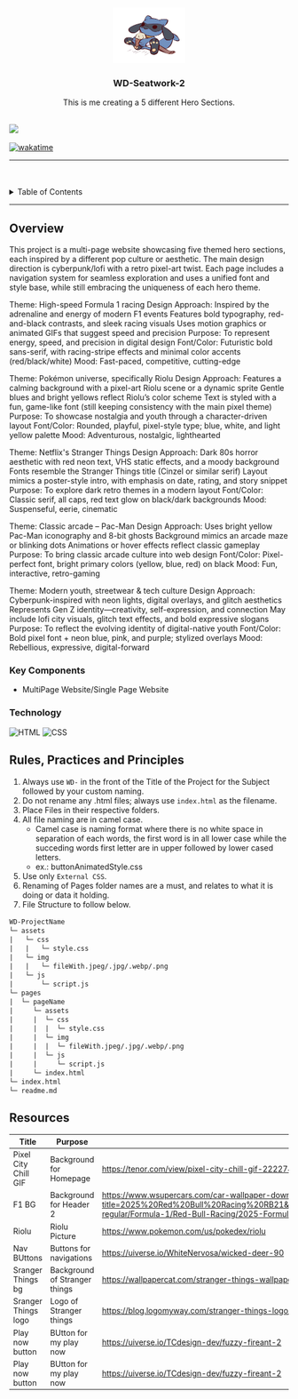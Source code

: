 <a name="readme-top">

<br/>

<br />
<div align="center">
  <a href="https://github.com/zyx-0314/">
    <img src="./assets/img/Untitled design (8).png" alt="Nyebe" width="130" height="100">
  </a>
  <h3 align="center">WD-Seatwork-2</h3>
</div>
<div align="center">
  This is me creating a 5 different Hero Sections.
</div>

<br />

![](https://visit-counter.vercel.app/counter.png?page=zyx-0314/WD-Template-Project)

[![wakatime](https://wakatime.com/badge/user/018dd99a-4985-4f98-8216-6ca6fe2ce0f8/project/63501637-9a31-42f0-960d-4d0ab47977f8.svg)](https://wakatime.com/badge/user/018dd99a-4985-4f98-8216-6ca6fe2ce0f8/project/63501637-9a31-42f0-960d-4d0ab47977f8)

---
<br />
<br />

<details>
  <summary>Table of Contents</summary>
  <ol>
    <li>
      <a href="#overview">Overview</a>
      <ol>
        <li>
          <a href="#key-components">Key Components</a>
        </li>
        <li>
          <a href="#technology">Technology</a>
        </li>
      </ol>
    </li>
    <li>
      <a href="#rule,-practices-and-principles">Rules, Practices and Principles</a>
    </li>
    <li>
      <a href="#resources">Resources</a>
    </li>
  </ol>
</details>

---

## Overview
This project is a multi-page website showcasing five themed hero sections, each inspired by a different pop culture or aesthetic. The main design direction is cyberpunk/lofi with a retro pixel-art twist. Each page includes a navigation system for seamless exploration and uses a unified font and style base, while still embracing the uniqueness of each hero theme.

Theme: High-speed Formula 1 racing
Design Approach:
Inspired by the adrenaline and energy of modern F1 events
Features bold typography, red-and-black contrasts, and sleek racing visuals
Uses motion graphics or animated GIFs that suggest speed and precision
Purpose: To represent energy, speed, and precision in digital design
Font/Color: Futuristic bold sans-serif, with racing-stripe effects and minimal color accents (red/black/white)
Mood: Fast-paced, competitive, cutting-edge

Theme: Pokémon universe, specifically Riolu
Design Approach:
Features a calming background with a pixel-art Riolu scene or a dynamic sprite
Gentle blues and bright yellows reflect Riolu’s color scheme
Text is styled with a fun, game-like font (still keeping consistency with the main pixel theme)
Purpose: To showcase nostalgia and youth through a character-driven layout
Font/Color: Rounded, playful, pixel-style type; blue, white, and light yellow palette
Mood: Adventurous, nostalgic, lighthearted

Theme: Netflix's Stranger Things
Design Approach:
Dark 80s horror aesthetic with red neon text, VHS static effects, and a moody background
Fonts resemble the Stranger Things title (Cinzel or similar serif)
Layout mimics a poster-style intro, with emphasis on date, rating, and story snippet
Purpose: To explore dark retro themes in a modern layout
Font/Color: Classic serif, all caps, red text glow on black/dark backgrounds
Mood: Suspenseful, eerie, cinematic

Theme: Classic arcade – Pac-Man
Design Approach:
Uses bright yellow Pac-Man iconography and 8-bit ghosts
Background mimics an arcade maze or blinking dots
Animations or hover effects reflect classic gameplay
Purpose: To bring classic arcade culture into web design
Font/Color: Pixel-perfect font, bright primary colors (yellow, blue, red) on black
Mood: Fun, interactive, retro-gaming

Theme: Modern youth, streetwear & tech culture
Design Approach:
Cyberpunk-inspired with neon lights, digital overlays, and glitch aesthetics
Represents Gen Z identity—creativity, self-expression, and connection
May include lofi city visuals, glitch text effects, and bold expressive slogans
Purpose: To reflect the evolving identity of digital-native youth
Font/Color: Bold pixel font + neon blue, pink, and purple; stylized overlays
Mood: Rebellious, expressive, digital-forward

### Key Components
- MultiPage Website/Single Page Website

### Technology
![HTML](https://img.shields.io/badge/HTML-E34F26?style=for-the-badge&logo=html5&logoColor=white)
![CSS](https://img.shields.io/badge/CSS-1572B6?style=for-the-badge&logo=css3&logoColor=white)

## Rules, Practices and Principles
1. Always use `WD-` in the front of the Title of the Project for the Subject followed by your custom naming.
2. Do not rename any .html files; always use `index.html` as the filename.
3. Place Files in their respective folders.
4. All file naming are in camel case.
   - Camel case is naming format where there is no white space in separation of each words, the first word is in all lower case while the succeding words first letter are in upper followed by lower cased letters.
   - ex.: buttonAnimatedStyle.css
5. Use only `External CSS`.
6. Renaming of Pages folder names are a must, and relates to what it is doing or data it holding.
7. File Structure to follow below.

```
WD-ProjectName
└─ assets
|   └─ css
|   |   └─ style.css
|   └─ img
|   |   └─ fileWith.jpeg/.jpg/.webp/.png
|   └─ js
|       └─ script.js
└─ pages
|  └─ pageName
|     └─ assets
|     |  └─ css
|     |  |  └─ style.css
|     |  └─ img
|     |  |  └─ fileWith.jpeg/.jpg/.webp/.png
|     |  └─ js
|     |     └─ script.js
|     └─ index.html
└─ index.html
└─ readme.md
```

## Resources

<!-- TODO: Add References -->
| Title | Purpose | Link |
|-|-|-|
| Pixel City Chill GIF | Background for Homepage | https://tenor.com/view/pixel-city-chill-gif-22227473 |
| F1 BG | Background for Header 2 | https://www.wsupercars.com/car-wallpaper-download/?title=2025%20Red%20Bull%20Racing%20RB21&res=1920%20x%201080&pic=https://www.wsupercars.com/wallpapers-regular/Formula-1/Red-Bull-Racing/2025-Formula1-Red-Bull-Racing-RB21-010-1080.jpg |
| Riolu | Riolu Picture | https://www.pokemon.com/us/pokedex/riolu |
| Nav BUttons | Buttons for navigations | https://uiverse.io/WhiteNervosa/wicked-deer-90 |
| Sranger Things bg | Background of Stranger things | https://wallpapercat.com/stranger-things-wallpapers#load |
| Sranger Things logo | Logo of Stranger things | https://blog.logomyway.com/stranger-things-logo/ |
| Play now button | BUtton for my play now | https://uiverse.io/TCdesign-dev/fuzzy-fireant-2 |
| Play now button | BUtton for my play now | https://uiverse.io/TCdesign-dev/fuzzy-fireant-2 |

